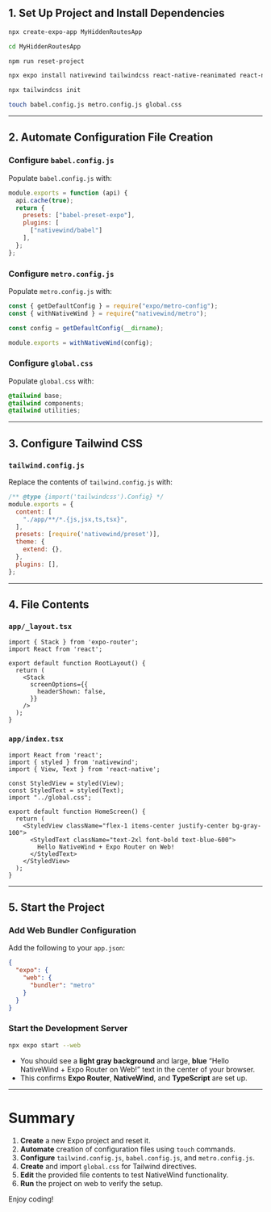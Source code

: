## 1. Set Up Project and Install Dependencies

```bash
npx create-expo-app MyHiddenRoutesApp
```

```bash
cd MyHiddenRoutesApp
```

```bash
npm run reset-project
```

```bash
npx expo install nativewind tailwindcss react-native-reanimated react-native-safe-area-context
```

```bash
npx tailwindcss init
```

```bash
touch babel.config.js metro.config.js global.css
```

---

## 2. Automate Configuration File Creation

### Configure `babel.config.js`

Populate `babel.config.js` with:

```js
module.exports = function (api) {
  api.cache(true);
  return {
    presets: ["babel-preset-expo"],
    plugins: [
      ["nativewind/babel"]
    ],
  };
};
```

### Configure `metro.config.js`

Populate `metro.config.js` with:

```js
const { getDefaultConfig } = require("expo/metro-config");
const { withNativeWind } = require("nativewind/metro");

const config = getDefaultConfig(__dirname);

module.exports = withNativeWind(config);
```

### Configure `global.css`

Populate `global.css` with:

```css
@tailwind base;
@tailwind components;
@tailwind utilities;
```

---

## 3. Configure Tailwind CSS

### **`tailwind.config.js`**

Replace the contents of `tailwind.config.js` with:

```js
/** @type {import('tailwindcss').Config} */
module.exports = {
  content: [
    "./app/**/*.{js,jsx,ts,tsx}",
  ],
  presets: [require('nativewind/preset')],
  theme: {
    extend: {},
  },
  plugins: [],
};
```

---

## 4. File Contents

### **`app/_layout.tsx`**

```tsx
import { Stack } from 'expo-router';
import React from 'react';

export default function RootLayout() {
  return (
    <Stack
      screenOptions={{
        headerShown: false,
      }}
    />
  );
}
```

### **`app/index.tsx`**

```tsx
import React from 'react';
import { styled } from 'nativewind';
import { View, Text } from 'react-native';

const StyledView = styled(View);
const StyledText = styled(Text);
import "../global.css";

export default function HomeScreen() {
  return (
    <StyledView className="flex-1 items-center justify-center bg-gray-100">
      <StyledText className="text-2xl font-bold text-blue-600">
        Hello NativeWind + Expo Router on Web!
      </StyledText>
    </StyledView>
  );
}
```

---

## 5. Start the Project

### Add Web Bundler Configuration

Add the following to your `app.json`:

```json
{
  "expo": {
    "web": {
      "bundler": "metro"
    }
  }
}
```

### Start the Development Server

```bash
npx expo start --web
```

- You should see a **light gray background** and large, **blue** “Hello NativeWind + Expo Router on Web!” text in the center of your browser.
- This confirms **Expo Router**, **NativeWind**, and **TypeScript** are set up.

---

# Summary

1. **Create** a new Expo project and reset it.
2. **Automate** creation of configuration files using `touch` commands.
3. **Configure** `tailwind.config.js`, `babel.config.js`, and `metro.config.js`.
4. **Create** and import `global.css` for Tailwind directives.
5. **Edit** the provided file contents to test NativeWind functionality.
6. **Run** the project on web to verify the setup.

Enjoy coding!

